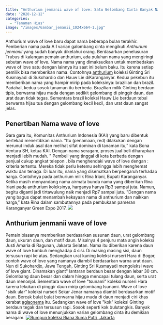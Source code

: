 ```yaml
---
title: "Anthurium jenmanii wave of love: Satu Gelombang Cinta Banyak Nama"
date: "2020-12-12"
categories: 
  - "Tanaman Hias"
image: "/images/Gambar_jemanii_1024x664-1.jpg"
---
```


Anthurium wave of love baru dapat nama beberapa bulan terakhir. Pemberian nama pada A I varian galombang cinta mengikuti _Anthurium jenmanii_ yang sudah banyak diketahui orang. Berdasarkan penelusuran Trubus di kalangan pemain anthurium, ada puluhan nama yang mengiringi sebutan wave of love. Nama nama yang dimaksudkan untuk membedakan wave of love satu dengan lainnya itu saat ini belum baku. Itu karena setiap pemilik bisa memberikan nama. Contohnya [anthurium](http://localhost/mitra/topik/anthurium "anthurium") koleksi Ginting Sri Kusmayadi di Sukohardio dan Hauw Lie diKaranganyar. Kedua pekebun itu memberikan nama yang hampir mirip pada koleksinya: brazilian dan brazil. Padahal, kedua sosok tanaman itu berbeda. Brazilian milik Ginting berdaun tipis, berwarna hijau muda dengan sedikit gelombang di pinggir daun, dan urat daun tidak tegas. Sementara brazil koleksi Hauw Lie berdaun tebal berwarna hijau tua dengan gelombang kecil kecil, dan urat daun sangat jelas.

## Penertiban Nama wave of love

Gara gara itu, Komunitas Anthurium Indonesia (KAI) yang baru dibentuk bertekad menertibkan nama. "Itu (penamaan, red) dilakukan dengan merunut induk asal dan melihat sifat dominan di tanaman itu,” kata Bona Ventura SH, ketua KAI. Dengan nama seragam, proses jual beli diharapkan menjadi lebih mudah. " Pembeli yang tinggal di kota berbeda dengan penjual cukup angkat telepon . bila menghendaki wave of love dengan : kriteria tertentu. Mereka tidak perlu ketemu sehingga lebih menghemat waktu dan tenaga. Di luar itu, nama yang disematkan berpengaruh terhadap harga. Contohnya pada anthurium milik Rina Iriani, Bupati Karanganyar. Ketika masih menyandang nama airmata bunda nama yang diberikan Rina Iriani pada anthurium koleksinya, harganya hanya Rp3 sampai juta. Namun, begitu diganti jadi tirtawulung naik menjadi Rp7 sampai juta. "Dengan nama yang bagus dapat menambah kekayaan nama di anthurium dan naikkan harga,” kata Rina dalam sambutannya pada pembukaan pameran Karanganyar Green Expo 2017. ![](/images/Anthurium-wave-of-love-1024x694.jpg)

## Anthurium jenmanii wave of love

Pemain biasanya memberikan berdasarkan susunan daun, urat gelombang daun, ukuran daun, dan motif daun. Misalnya 4 penjuru mata angin koleksi Justi Amaria di Ragunan, Jakarta Selatan. Nama itu diberikan karena daun wave of love tumbuh menghadap 4 sisi. Di masing masing sisi, daun tersusun rapi ke atas. Sedangkan urat kuning koleksi nurseri Hara di Bogor, contoh wave of love yang namanya diambil berdasarkan warna urat daun. Nun di Sukohardjo, Jawa Tengah, Ginting Sri Kusmayadi mengoleksi wave of love giant. Dinamakan giant" lantaran berdaun besar dengan lebar 30 cm. Gelombang daun besar dan dalam hingga mencapai tulang daun, serta urat daun menonjol. Sementara wave of love "tsunami” koleksi nurseri Hara karena lekukan di pinggir daun mirip gelombang tsunami. Wave of love "sisik ular” koleksi nurseri Sekar Jenar namanya diambil berdasarkan motif daun. Bercak bulat bulat berwarna hijau muda di daun menjadi ciri khas kerabat [aglaonema](http://localhost/mitra/topik/aglaonema "aglaonema") itu. Sedangkan wave of love "kok” koleksi Ginting berdaun tegak dan tersusun rapi. Sosok seperti kok bulutangkis. Banyak nama di wave of love menunjukkan varian gelombang cinta itu demikian beragam. [![Rumpun koleksi Riana Suma Putri, Jakarta](/images/wave-of-love-1024x676.jpg)](http://localhost/mitra/wp-content/uploads/2020/12/wave-of-love.jpg)
